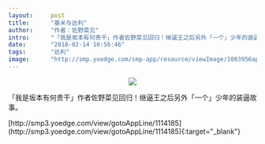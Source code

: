 ```yaml
---
layout:     post
title:      "基米与达利"
author:     "作者：佐野菜见"
intro:      "「我是坂本有何贵干」作者佐野菜见回归！继逼王之后另外「一个」少年的装逼故事。"
date:       "2018-02-14 16:56:46"
tags:       "达利"
image:      "http://smp.yoedge.com/smp-app/resource/viewImage/1003956appline.png"
---
```

<div style="text-align: center">
<p><img src="http://smp.yoedge.com/smp-app/resource/viewImage/1003956appline.png"/></p>
</div>
<p class="post-meta">
<span>「我是坂本有何贵干」作者佐野菜见回归！继逼王之后另外「一个」少年的装逼故事。</span>
</p>
[http://smp3.yoedge.com/view/gotoAppLine/1114185](http://smp3.yoedge.com/view/gotoAppLine/1114185){:target="_blank"}



